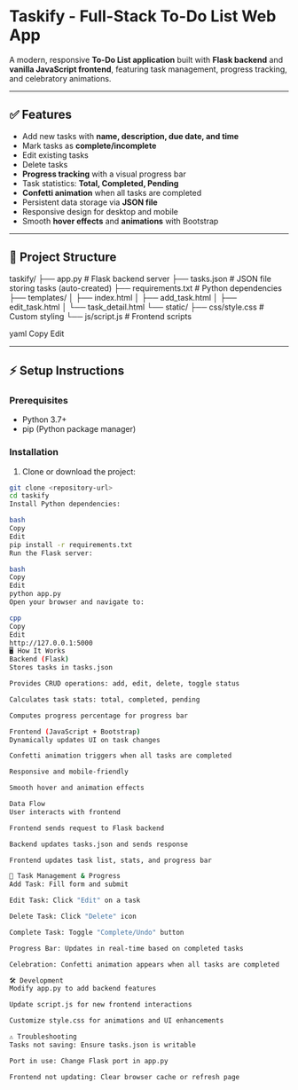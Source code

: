 # Taskify - Full-Stack To-Do List Web App

A modern, responsive **To-Do List application** built with **Flask backend** and **vanilla JavaScript frontend**, featuring task management, progress tracking, and celebratory animations.

---

## ✅ Features

- Add new tasks with **name, description, due date, and time**
- Mark tasks as **complete/incomplete**
- Edit existing tasks
- Delete tasks
- **Progress tracking** with a visual progress bar
- Task statistics: **Total, Completed, Pending**
- **Confetti animation** when all tasks are completed
- Persistent data storage via **JSON file**
- Responsive design for desktop and mobile
- Smooth **hover effects** and **animations** with Bootstrap

---

## 📂 Project Structure

taskify/
├── app.py # Flask backend server
├── tasks.json # JSON file storing tasks (auto-created)
├── requirements.txt # Python dependencies
├── templates/
│ ├── index.html
│ ├── add_task.html
│ ├── edit_task.html
│ └── task_detail.html
└── static/
├── css/style.css # Custom styling
└── js/script.js # Frontend scripts

yaml
Copy
Edit

---

## ⚡ Setup Instructions

### Prerequisites

- Python 3.7+
- pip (Python package manager)

### Installation

1. Clone or download the project:

```bash
git clone <repository-url>
cd taskify
Install Python dependencies:

bash
Copy
Edit
pip install -r requirements.txt
Run the Flask server:

bash
Copy
Edit
python app.py
Open your browser and navigate to:

cpp
Copy
Edit
http://127.0.0.1:5000
🖥️ How It Works
Backend (Flask)
Stores tasks in tasks.json

Provides CRUD operations: add, edit, delete, toggle status

Calculates task stats: total, completed, pending

Computes progress percentage for progress bar

Frontend (JavaScript + Bootstrap)
Dynamically updates UI on task changes

Confetti animation triggers when all tasks are completed

Responsive and mobile-friendly

Smooth hover and animation effects

Data Flow
User interacts with frontend

Frontend sends request to Flask backend

Backend updates tasks.json and sends response

Frontend updates task list, stats, and progress bar

🎨 Task Management & Progress
Add Task: Fill form and submit

Edit Task: Click "Edit" on a task

Delete Task: Click "Delete" icon

Complete Task: Toggle "Complete/Undo" button

Progress Bar: Updates in real-time based on completed tasks

Celebration: Confetti animation appears when all tasks are completed

🛠️ Development
Modify app.py to add backend features

Update script.js for new frontend interactions

Customize style.css for animations and UI enhancements

⚠️ Troubleshooting
Tasks not saving: Ensure tasks.json is writable

Port in use: Change Flask port in app.py

Frontend not updating: Clear browser cache or refresh page
```
